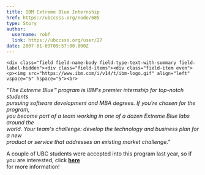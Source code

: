 ```yaml
---
title: IBM Extreme Blue Internship 
href: https://ubccsss.org/node/685
type: Story
author:
  username: robf
  link: https://ubccsss.org/user/27
date: 2007-01-09T09:57:00.000Z
---
```



    <div class="field field-name-body field-type-text-with-summary field-label-hidden"><div class="field-items"><div class="field-item even"><p><img src="https://www.ibm.com/i/v14/t/ibm-logo.gif" align="left" vspace="5" hspace="5"><br>
<i>&quot;The Extreme Blue&#x2122; program is IBM&apos;s premier internship for top-notch students<br>
pursuing software development and MBA degrees. If you&apos;re chosen for the program,<br>
you become part of a team working in one of a dozen Extreme Blue labs around the<br>
world. Your team&apos;s challenge: develop the technology and business plan for a new<br>
product or service that addresses an existing market challenge.&quot;</i></p>
<p>A couple of UBC students were accepted into this program last year, so if you are interested, click <a href="http://www-913.ibm.com/employment/us/extremeblue/index.html" target="_blank"><b>here</b></a><br>
for more information!</p>
</div></div></div>    <footer>
          </footer>
    